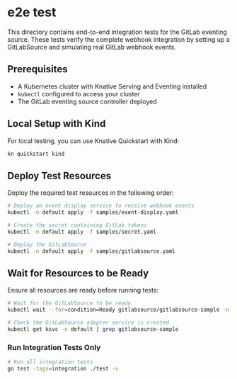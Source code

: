 # e2e test

This directory contains end-to-end integration tests for the GitLab eventing source. These tests verify the complete webhook integration by setting up a GitLabSource and simulating real GitLab webhook events.

## Prerequisites

- A Kubernetes cluster with Knative Serving and Eventing installed
- `kubectl` configured to access your cluster
- The GitLab eventing source controller deployed

## Local Setup with Kind

For local testing, you can use Knative Quickstart with Kind:

```bash
kn quickstart kind
```

## Deploy Test Resources

Deploy the required test resources in the following order:

```bash
# Deploy an event display service to receive webhook events
kubectl -n default apply -f samples/event-display.yaml

# Create the secret containing GitLab tokens
kubectl -n default apply -f samples/secret.yaml

# Deploy the GitLabSource
kubectl -n default apply -f samples/gitlabsource.yaml
```

## Wait for Resources to be Ready

Ensure all resources are ready before running tests:

```bash
# Wait for the GitLabSource to be ready
kubectl wait --for=condition=Ready gitlabsource/gitlabsource-sample -n default --timeout=300s

# Check the GitLabSource adapter service is created
kubectl get ksvc -n default | grep gitlabsource-sample
```

### Run Integration Tests Only

```bash
# Run all integration tests
go test -tags=integration ./test -v
```
